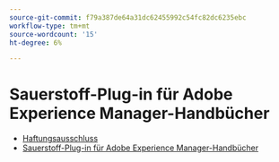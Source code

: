 ```yaml
---
source-git-commit: f79a387de64a31dc62455992c54fc82dc6235ebc
workflow-type: tm+mt
source-wordcount: '15'
ht-degree: 6%

---
```

# Sauerstoff-Plug-in für Adobe Experience Manager-Handbücher

- [Haftungsausschluss](rebranding-disclaimer.md)
- [Sauerstoff-Plug-in für Adobe Experience Manager-Handbücher](use-aem-connector.md)

